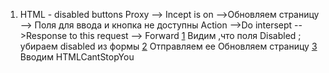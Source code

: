 1. HTML - disabled buttons
Proxy --> Incept is on -->Обновляем страницу --> Поля для ввода и кнопка не доступны 
Action -->Do intersept -->Response to this request --> Forward
[1](https://github.com/TsyganenkoE/Hacking/blob/master/1.%20HTML%20-%20disabled%20buttons/1-1.png)
Видим ,что поля Disabled ; убираем disabled из формы
[2](https://github.com/TsyganenkoE/Hacking/blob/master/1.%20HTML%20-%20disabled%20buttons/1-2.png)
Отправляем ее
Обновляем страницу 
[3](https://github.com/TsyganenkoE/Hacking/blob/master/1.%20HTML%20-%20disabled%20buttons/1-3.png)
Вводим HTMLCantStopYou
